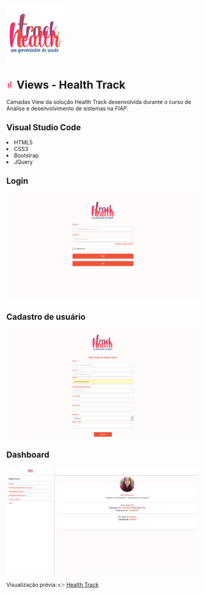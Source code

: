 <img src="/img/healthtrack-slogan.png" height="150" width="150">

<h1><img src="/img/healthtrack_logo.png" height="20" width="20"> Views - Health Track </h1>

Camadas View da solução Health Track desenvolvida durante o curso de Análise e desenvolvimento de sistemas na *FIAP*.

<h2>Visual Studio Code</h2>
<li>HTML5</li>
<li>CSS3</li>
<li>Bootstrap</li>
<li>JQuery</li>

<h2>Login</h2>

<img src="/img/login.png">

<h2>Cadastro de usuário</h2>

<img src="/img/Cadastrar.png">

<h2>Dashboard</h2>

<img src="/img/Dashboard.png">

Visualização prévia: 👉 <a href="#">Health Track</a>